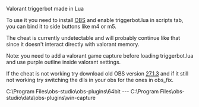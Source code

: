 Valorant triggerbot made in Lua

To use it you need to install [OBS](https://obsproject.com/) and enable triggerbot.lua in scripts tab, you can bind it to side buttons like m4 or m5.

The cheat is currently undetectable and will probably continue like that since it doesn't interact directly with valorant memory.

Note: you need to add a valorant game capture before loading triggerbot.lua and use purple outline inside valorant settings.

If the cheat is not working try download old OBS version [27.1.3](https://github.com/obsproject/obs-studio/releases/tag/27.1.3) and if it still not working try switching the dlls in your obs for the ones in obs_fix.

C:\Program Files\obs-studio\obs-plugins\64bit                ---                 C:\Program Files\obs-studio\data\obs-plugins\win-capture
